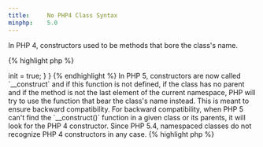 ```yaml
---
title:     No PHP4 Class Syntax
minphp:    5.0
---
```


In PHP 4, constructors used to be methods that bore the class's name. 

{% highlight php %}
<?php
class x {
	private $init = false;
	
	// This is the constructor
	function x() {
		$this->init = true;
	}
}

{% endhighlight %}


In PHP 5, constructors are now called `__construct` and if this function is not defined, if the class has no parent and if the method is not the last element of the current namespace, PHP will try to use the function that bear the class's name instead. This is meant to ensure backward compatibility. 

For backward compatibility, when PHP 5 can't find the `__construct()` function in a given class or its parents, it will look for the PHP 4 constructor. Since PHP 5.4, namespaced classes do not recognize PHP 4 constructors in any case.

{% highlight php %}
<?php
namespace {
	class x {
		private $init = false;
	
		// This is the constructor
		function x() {
			echo __METHOD__."\n";
		}
	}
	new x();
}

namespace y {
	class x {
		private $init = false;
	
		// This is NOT the constructor
		function x() {
			echo __METHOD__."\n";
		}
	}
	new x();
}

{% endhighlight %}


In PHP 4, properties were declared using the `var` keyword. This keyword is still available, and is a synonym of `public`. However, it should be replaced by `public` or another visibility indicator. 

{% highlight php %}
<?php
// PHP 4 syntax
class foo {
	var $bar = 1;
}

// PHP 5 syntax
class bar {
	public $foor = 1;
}

{% endhighlight %}


It is recommended to avoid PHP 4 class syntax altogether, as it has been replaced by new and more powerful syntaxes. It is considered obsolete and backward compatible support may be dropped at some point in the future


### Rule Details

The following snippets are considered a warning:

{% highlight php %}
<?php
namespace {
	// rename this from PHP4_style to __construct()
	class PHP4_style {
		function PHP4_style() { /**/ } 
	}

	// rename this from PHP4_style to __construct()
	class PHP4_style_with_parent extends PHP4_style {
		// will use PHP4_style
	}

	// check PHP4_PHP5_hybrid and see if it may be dropped or renamed
	class PHP4_PHP5_hybrid {
		function __construct() { /**/ } 
		function PHP4_PHP5_hybrid() { /**/ } 
	}

	class oldStyleProperty{
		var $someProperty = 1;
	}
}


namespace Foo {
	class Bar {
   		public function Bar() {
       // treated as construct in PHP 5.3.0-5.3.2
       // treated as regular method as of PHP 5.3.3
    	}
	}
}

{% endhighlight %}{: .warning }


The following pattern is considered legit:

{% highlight php %}
<?php
class PHP5_style {
	public $someProperty = 1;
	
	function __construct() { /**/ }
}

{% endhighlight %}{: .good }


### Further Reading

* [Remove PHP 4 Constructors](https://wiki.php.net/rfc/remove_php4_constructors) 
